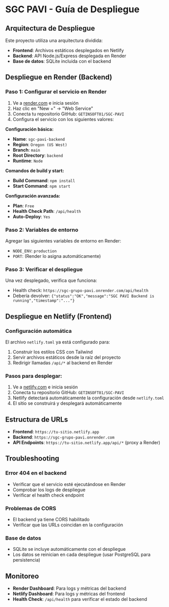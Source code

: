 # SGC PAVI - Guía de Despliegue

## Arquitectura de Despliegue

Este proyecto utiliza una arquitectura dividida:
- **Frontend**: Archivos estáticos desplegados en Netlify
- **Backend**: API Node.js/Express desplegada en Render
- **Base de datos**: SQLite incluida con el backend

## Despliegue en Render (Backend)

### Paso 1: Configurar el servicio en Render

1. Ve a [render.com](https://render.com) e inicia sesión
2. Haz clic en "New +" → "Web Service"
3. Conecta tu repositorio GitHub: `GETINSOFT01/SGC-PAVI`
4. Configura el servicio con los siguientes valores:

**Configuración básica:**
- **Name**: `sgc-pavi-backend`
- **Region**: `Oregon (US West)`
- **Branch**: `main`
- **Root Directory**: `backend`
- **Runtime**: `Node`

**Comandos de build y start:**
- **Build Command**: `npm install`
- **Start Command**: `npm start`

**Configuración avanzada:**
- **Plan**: `Free`
- **Health Check Path**: `/api/health`
- **Auto-Deploy**: `Yes`

### Paso 2: Variables de entorno

Agregar las siguientes variables de entorno en Render:
- `NODE_ENV`: `production`
- `PORT`: (Render lo asigna automáticamente)

### Paso 3: Verificar el despliegue

Una vez desplegado, verifica que funciona:
- Health check: `https://sgc-grupo-pavi.onrender.com/api/health`
- Debería devolver: `{"status":"OK","message":"SGC PAVI Backend is running","timestamp":"..."}`

## Despliegue en Netlify (Frontend)

### Configuración automática

El archivo `netlify.toml` ya está configurado para:
1. Construir los estilos CSS con Tailwind
2. Servir archivos estáticos desde la raíz del proyecto
3. Redirigir llamadas `/api/*` al backend en Render

### Pasos para desplegar:

1. Ve a [netlify.com](https://netlify.com) e inicia sesión
2. Conecta tu repositorio GitHub: `GETINSOFT01/SGC-PAVI`
3. Netlify detectará automáticamente la configuración desde `netlify.toml`
4. El sitio se construirá y desplegará automáticamente

## Estructura de URLs

- **Frontend**: `https://tu-sitio.netlify.app`
- **Backend**: `https://sgc-grupo-pavi.onrender.com`
- **API Endpoints**: `https://tu-sitio.netlify.app/api/*` (proxy a Render)

## Troubleshooting

### Error 404 en el backend
- Verificar que el servicio esté ejecutándose en Render
- Comprobar los logs de despliegue
- Verificar el health check endpoint

### Problemas de CORS
- El backend ya tiene CORS habilitado
- Verificar que las URLs coincidan en la configuración

### Base de datos
- SQLite se incluye automáticamente con el despliegue
- Los datos se reinician en cada despliegue (usar PostgreSQL para persistencia)

## Monitoreo

- **Render Dashboard**: Para logs y métricas del backend
- **Netlify Dashboard**: Para logs y métricas del frontend
- **Health Check**: `/api/health` para verificar el estado del backend
